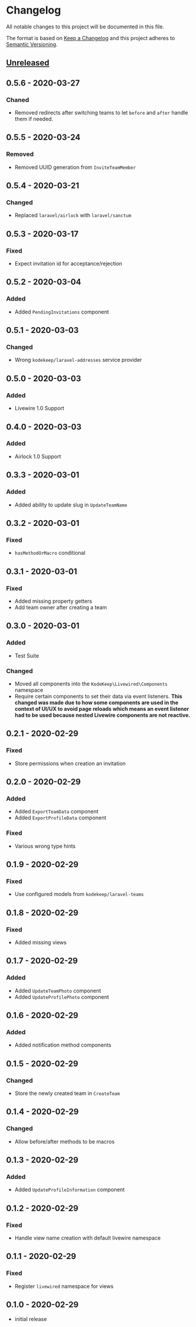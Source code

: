 # Changelog

All notable changes to this project will be documented in this file.

The format is based on [Keep a Changelog](http://keepachangelog.com/en/1.0.0/)
and this project adheres to [Semantic Versioning](http://semver.org/spec/v2.0.0.html).

## [Unreleased]

## 0.5.6 - 2020-03-27

### Chaned

- Removed redirects after switching teams to let `before` and `after` handle them if needed.

## 0.5.5 - 2020-03-24

### Removed

- Removed UUID generation from `InviteTeamMember`

## 0.5.4 - 2020-03-21

### Changed

- Replaced `laravel/airlock` with `laravel/sanctum`

## 0.5.3 - 2020-03-17

### Fixed

- Expect invitation id for acceptance/rejection

## 0.5.2 - 2020-03-04

### Added

- Added `PendingInvitations` component

## 0.5.1 - 2020-03-03

### Changed

- Wrong `kodekeep/laravel-addresses` service provider

## 0.5.0 - 2020-03-03

### Added

- Livewire 1.0 Support

## 0.4.0 - 2020-03-03

### Added

- Airlock 1.0 Support

## 0.3.3 - 2020-03-01

### Added

- Added ability to update slug in `UpdateTeamName`

## 0.3.2 - 2020-03-01

### Fixed

- `hasMethodOrMacro` conditional

## 0.3.1 - 2020-03-01

### Fixed

- Added missing property getters
- Add team owner after creating a team

## 0.3.0 - 2020-03-01

### Added

- Test Suite

### Changed

- Moved all components into the `KodeKeep\Livewired\Components` namespace
- Require certain components to set their data via event listeners. **This changed was made due to how some components are used in the context of UI/UX to avoid page reloads which means an event listener had to be used because nested Livewire components are not reactive.**

## 0.2.1 - 2020-02-29

### Fixed

- Store permissions when creation an invitation

## 0.2.0 - 2020-02-29

### Added

- Added `ExportTeamData` component
- Added `ExportProfileData` component

### Fixed

- Various wrong type hints

## 0.1.9 - 2020-02-29

### Fixed

- Use configured models from `kodekeep/laravel-teams`

## 0.1.8 - 2020-02-29

### Fixed

- Added missing views

## 0.1.7 - 2020-02-29

### Added

- Added `UpdateTeamPhoto` component
- Added `UpdateProfilePhoto` component

## 0.1.6 - 2020-02-29

### Added

- Added notification method components

## 0.1.5 - 2020-02-29

### Changed

- Store the newly created team in `CreateTeam`

## 0.1.4 - 2020-02-29

### Changed

- Allow before/after methods to be macros

## 0.1.3 - 2020-02-29

### Added

- Added `UpdateProfileInformation` component

## 0.1.2 - 2020-02-29

### Fixed

- Handle view name creation with default livewire namespace

## 0.1.1 - 2020-02-29

### Fixed

- Register `livewired` namespace for views

## 0.1.0 - 2020-02-29

- initial release

[Unreleased]: https://github.com/kodekeep/livewired/compare/master...develop
